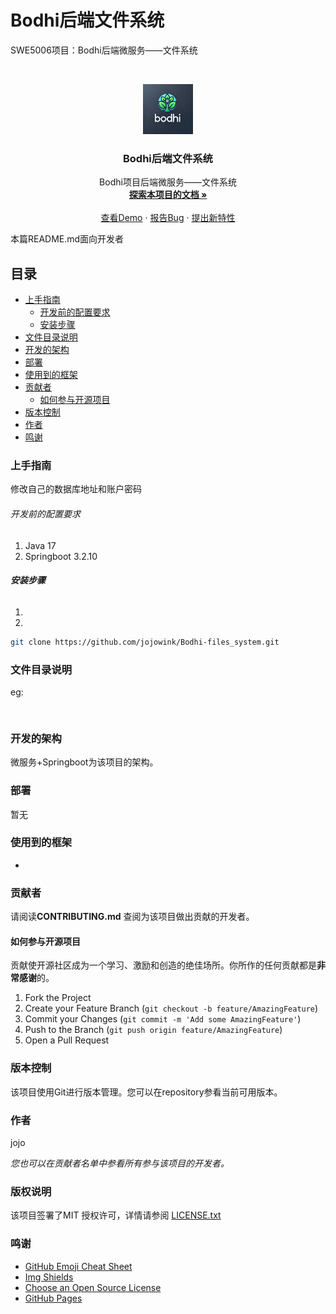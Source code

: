 

# Bodhi后端文件系统

SWE5006项目：Bodhi后端微服务——文件系统

<!-- PROJECT SHIELDS -->


<!-- PROJECT LOGO -->
<br />

<p align="center">
  <a href="https://github.com/jojowink/Bodhi-files_system">
    <img src="readme_images/logo.png" alt="Logo" width="80" height="80">
  </a>

  <h3 align="center">Bodhi后端文件系统</h3>
  <p align="center">
    Bodhi项目后端微服务——文件系统
    <br />
    <a href="https://github.com/jojowink/Bodhi-files_system"><strong>探索本项目的文档 »</strong></a>
    <br />
    <br />
    <a href="https://github.com/jojowink/Bodhi-files_system">查看Demo</a>
    ·
    <a href="https://github.com/jojowink/Bodhi-files_system/issues">报告Bug</a>
    ·
    <a href="https://github.com/jojowink/Bodhi-files_system/issues">提出新特性</a>
  </p>



 本篇README.md面向开发者
 
## 目录

- [上手指南](#上手指南)
  - [开发前的配置要求](#开发前的配置要求)
  - [安装步骤](#安装步骤)
- [文件目录说明](#文件目录说明)
- [开发的架构](#开发的架构)
- [部署](#部署)
- [使用到的框架](#使用到的框架)
- [贡献者](#贡献者)
  - [如何参与开源项目](#如何参与开源项目)
- [版本控制](#版本控制)
- [作者](#作者)
- [鸣谢](#鸣谢)

### 上手指南

修改自己的数据库地址和账户密码



###### 开发前的配置要求

1. Java 17
2. Springboot 3.2.10

###### **安装步骤**

1. 
2. 

```sh
git clone https://github.com/jojowink/Bodhi-files_system.git
```

### 文件目录说明
eg:

```


```





### 开发的架构 

微服务+Springboot为该项目的架构。

### 部署

暂无

### 使用到的框架

- 

### 贡献者

请阅读**CONTRIBUTING.md** 查阅为该项目做出贡献的开发者。

#### 如何参与开源项目

贡献使开源社区成为一个学习、激励和创造的绝佳场所。你所作的任何贡献都是**非常感谢**的。


1. Fork the Project
2. Create your Feature Branch (`git checkout -b feature/AmazingFeature`)
3. Commit your Changes (`git commit -m 'Add some AmazingFeature'`)
4. Push to the Branch (`git push origin feature/AmazingFeature`)
5. Open a Pull Request



### 版本控制

该项目使用Git进行版本管理。您可以在repository参看当前可用版本。

### 作者

jojo

 *您也可以在贡献者名单中参看所有参与该项目的开发者。*

### 版权说明

该项目签署了MIT 授权许可，详情请参阅 [LICENSE.txt](https://github.com/shaojintian/Best_README_template/blob/master/LICENSE.txt)

### 鸣谢


- [GitHub Emoji Cheat Sheet](https://www.webpagefx.com/tools/emoji-cheat-sheet)
- [Img Shields](https://shields.io)
- [Choose an Open Source License](https://choosealicense.com)
- [GitHub Pages](https://pages.github.com)




